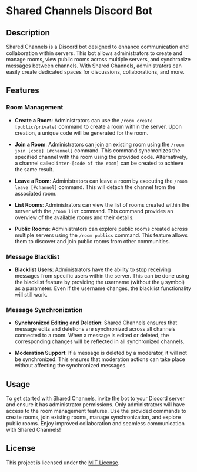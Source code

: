 # Shared Channels Discord Bot

## Description

Shared Channels is a Discord bot designed to enhance communication and collaboration within servers. This bot allows administrators to create and manage rooms, view public rooms across multiple servers, and synchronize messages between channels. With Shared Channels, administrators can easily create dedicated spaces for discussions, collaborations, and more.

## Features

### Room Management

- **Create a Room**: Administrators can use the `/room create [public/private]` command to create a room within the server. Upon creation, a unique code will be generated for the room.

- **Join a Room**: Administrators can join an existing room using the `/room join [code] [#channel]` command. This command synchronizes the specified channel with the room using the provided code. Alternatively, a channel called `inter-[code of the room]` can be created to achieve the same result.

- **Leave a Room**: Administrators can leave a room by executing the `/room leave [#channel]` command. This will detach the channel from the associated room.

- **List Rooms**: Administrators can view the list of rooms created within the server with the `/room list` command. This command provides an overview of the available rooms and their details.

- **Public Rooms**: Administrators can explore public rooms created across multiple servers using the `/room publics` command. This feature allows them to discover and join public rooms from other communities.

### Message Blacklist

- **Blacklist Users**: Administrators have the ability to stop receiving messages from specific users within the server. This can be done using the blacklist feature by providing the username (without the `@` symbol) as a parameter. Even if the username changes, the blacklist functionality will still work.

### Message Synchronization

- **Synchronized Editing and Deletion**: Shared Channels ensures that message edits and deletions are synchronized across all channels connected to a room. When a message is edited or deleted, the corresponding changes will be reflected in all synchronized channels.

- **Moderation Support**: If a message is deleted by a moderator, it will not be synchronized. This ensures that moderation actions can take place without affecting the synchronized messages.

## Usage

To get started with Shared Channels, invite the bot to your Discord server and ensure it has administrator permissions. Only administrators will have access to the room management features. Use the provided commands to create rooms, join existing rooms, manage synchronization, and explore public rooms. Enjoy improved collaboration and seamless communication with Shared Channels!

## License

This project is licensed under the [MIT License](LICENSE).
